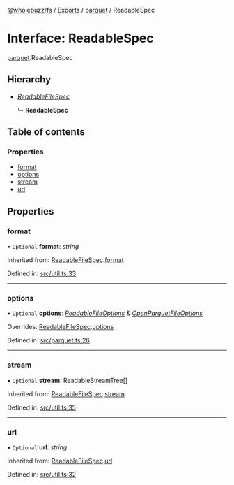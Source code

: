 [@wholebuzz/fs](../README.md) / [Exports](../modules.md) / [parquet](../modules/parquet.md) / ReadableSpec

# Interface: ReadableSpec

[parquet](../modules/parquet.md).ReadableSpec

## Hierarchy

- [*ReadableFileSpec*](util.readablefilespec.md)

  ↳ **ReadableSpec**

## Table of contents

### Properties

- [format](parquet.readablespec.md#format)
- [options](parquet.readablespec.md#options)
- [stream](parquet.readablespec.md#stream)
- [url](parquet.readablespec.md#url)

## Properties

### format

• `Optional` **format**: *string*

Inherited from: [ReadableFileSpec](util.readablefilespec.md).[format](util.readablefilespec.md#format)

Defined in: [src/util.ts:33](https://github.com/wholebuzz/fs/blob/master/src/util.ts#L33)

___

### options

• `Optional` **options**: [*ReadableFileOptions*](util.readablefileoptions.md) & [*OpenParquetFileOptions*](parquet.openparquetfileoptions.md)

Overrides: [ReadableFileSpec](util.readablefilespec.md).[options](util.readablefilespec.md#options)

Defined in: [src/parquet.ts:26](https://github.com/wholebuzz/fs/blob/master/src/parquet.ts#L26)

___

### stream

• `Optional` **stream**: ReadableStreamTree[]

Inherited from: [ReadableFileSpec](util.readablefilespec.md).[stream](util.readablefilespec.md#stream)

Defined in: [src/util.ts:35](https://github.com/wholebuzz/fs/blob/master/src/util.ts#L35)

___

### url

• `Optional` **url**: *string*

Inherited from: [ReadableFileSpec](util.readablefilespec.md).[url](util.readablefilespec.md#url)

Defined in: [src/util.ts:32](https://github.com/wholebuzz/fs/blob/master/src/util.ts#L32)
